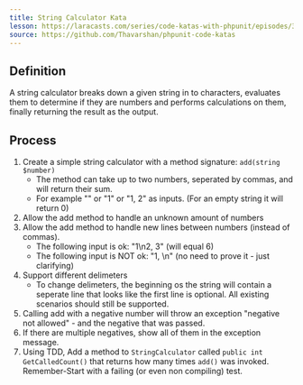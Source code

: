 ```yaml
---
title: String Calculator Kata
lesson: https://laracasts.com/series/code-katas-with-phpunit/episodes/3
source: https://github.com/Thavarshan/phpunit-code-katas
---
```


## Definition

A string calculator breaks down a given string in to characters, evaluates them to determine if they are numbers and performs calculations on them, finally returning the result as the output.

## Process

1. Create a simple string calculator with a method signature: `add(string $number)`
    - The method can take up to two numbers, seperated by commas, and will return their sum.
    - For example "" or "1" or "1, 2" as inputs. (For an empty string it will return 0)  
2. Allow the add method to handle an unknown amount of numbers
3. Allow the add method to handle new lines between numbers (instead of commas).
    - The following input is ok: "1\n2, 3" (will equal 6)
    - The following input is NOT ok: "1, \n" (no need to prove it - just clarifying)
4. Support different delimeters
    - To change delimeters, the beginning os the string will contain a seperate line that looks like the first line is optional. All existing scenarios should still be supported.
5. Calling add with a negative number will throw an exception "negative not allowed" - and the negative that was passed.
6. If there are multiple negatives, show all of them in the exception message.
7. Using TDD, Add a method  to `StringCalculator` called `public int GetCalledCount()` that returns how many times `add()` was invoked. Remember-Start with a failing (or even non compiling) test.


